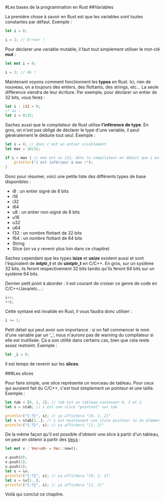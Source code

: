 #Les bases de la programmation en Rust
##Variables

La première chose à savoir en Rust est que les variables sont toutes constantes par défaut. Exemple :

```Rust
let i = 0;

i = 2; // Erreur !
```

Pour déclarer une variable mutable, il faut tout simplement utiliser le mot-clé __mut__ :

```Rust
let mut i = 0;

i = 2; // Ok !
```

Maintenant voyons comment fonctionnent les __types__ en Rust. Ici, rien de nouveau, on a toujours des entiers, des flottants, des strings, etc... La seule différence viendra de leur écriture. Par exemple, pour déclarer un entier de 32 bits, vous ferez :

```Rust
let i : i32 = 0;
// ou :
let i = 0i32;
```

Sachez aussi que le compilateur de Rust utilise __l'inférence de type__. En gros, on n'est pas obligé de déclarer le type d'une variable, il peut généralement le déduire tout seul. Exemple :

```Rust
let i = 0; // donc c'est un entier visiblement
let max = 10i32;

if i < max { // max est un i32, donc le compilateur en déduit que i en est un aussi
    println!("i est inférieur à max !");
}
```

Donc pour résumer, voici une petite liste des différents types de base disponibles :
 * i8 : un entier signé de 8 bits
 * i16
 * i32
 * i64
 * u8 : un entier non-signé de 8 bits
 * u16
 * u32
 * u64
 * f32 : un nombre flottant de 32 bits
 * f64 : un nombre flottant de 64 bits
 * String
 * Slice (on va y revenir plus loin dans ce chapitre)

Sachez cependant que les types __isize__ et __usize__ existent aussi et sont l'équivalent de __intptr_t__ et de __uintptr_t__ en C/C++. En gros, sur un système 32 bits, ils feront respectivement 32 bits tandis qu'ils feront 64 bits sur un système 64 bits.

Dernier petit point à aborder : il est courant de croiser ce genre de code en C/C++/Java/etc... :

```Rust
i++;
++i;
```

Cette syntaxe est invalide en Rust, il vous faudra donc utiliser :

```Rust
i += 1;
```

Petit détail qui peut avoir son importance : si on fait commencer le nom d'une variable par un '_', nous n'aurons pas de warning du compilateur si elle est inutilisée. Ça a son utilité dans certains cas, bien que cela reste assez restreint. Exemple :

```Rust
let _i = 0;
```

Il est temps de revenir sur les __slices__.

###Les slices

Pour faire simple, une slice représente un morceau de tableau. Pour ceux qui auraient fait du C/C++, c'est tout simplement un pointeur et une taille. Exemple :

```Rust
let tab = [0, 1, 2]; // tab est un tableau contenant 0, 1 et 2
let s = &tab; // s est une slice "pointant" sur tab

println!("{:?}", s); // ça affichera "[0, 1, 2]"
let s = &tab[1..]; // s est maintenant une slice pointeur le 2e élément de tab
println!("{:?}", s); // ça affichera "[1, 2]"
```

De la même façon qu'il est possible d'obtenir une slice à partir d'un tableau, on peut en obtenir à partir des  [Vecs](https://doc.rust-lang.org/stable/std/vec/struct.Vec.html) :

```Rust
let mut v : Vec<u8> = Vec::new();

v.push(0);
v.push(1);
v.push(2);
let s = &v;
println!("{:?}", s); // ça affichera "[0, 1, 2]"
let s = &v[1..];
println!("{:?}", s); // ça affichera "[1, 2]"
```

Voilà qui conclut ce chapitre.
